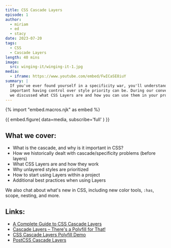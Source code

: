 ```yaml
---
title: CSS Cascade Layers
episode: 1
author:
  - miriam
  - ed
  - stacy
date: 2023-07-20
tags:
  - CSS
  - Cascade Layers
length: 40 mins
image:
  src: winging-it/winging-it-1.jpg
media:
  - iframe: https://www.youtube.com/embed/FwICaSE8iuY
summary: |
  If you've ever found yourself in a specificity war, you'll understand how
  important having control over style priority can be. During our conversation,
  we discussed what CSS Layers are and how you can use them in your project.
---
```


{% import "embed.macros.njk" as embed %}

{{ embed.figure(
  data=media,
  subscribe='full'
) }}

## What we cover:

- What is the cascade, and why is it important in CSS?
- How we historically dealt with cascade/specificity problems (before layers)
- What CSS Layers are and how they work
- Why unlayered styles are prioritized
- How to start using Layers within a project
- Additional best practices when using Layers

We also chat about what's new in CSS, including new color tools, `:has`, scope,
nesting, and more.

## Links:

- [A Complete Guide to CSS Cascade Layers](https://css-tricks.com/css-cascade-layers/)
- [Cascade Layers – There's a Polyfill for That!](/2022/06/21/cascade-layers-polyfill/)
- [CSS Cascade Layers Polyfill Demo](https://layers-polyfill-example.netlify.app/)
- [PostCSS Cascade Layers](https://www.npmjs.com/package/@csstools/postcss-cascade-layers)
